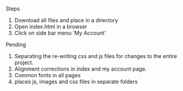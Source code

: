 Steps

1. Download all files and place in a directory
2. Open index.html in a browser
3. Click on side bar menu 'My Account'

Pending
1. Separating the re-writing css and js files for changes to the entire project.
2. Alignment corrections in index and my account page.
3. Common fonts in all pages
4. places js, images and css files in separate folders
